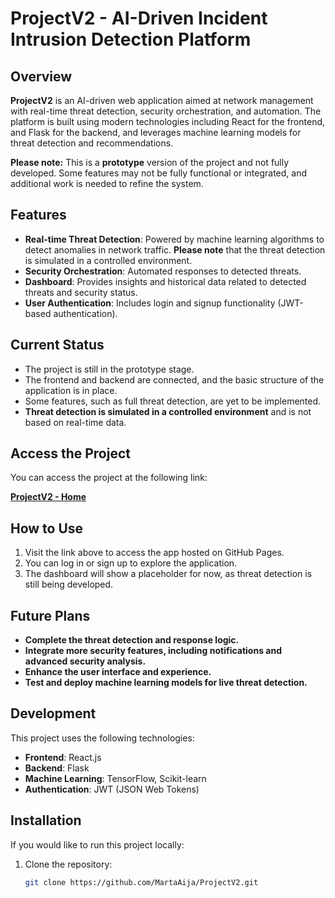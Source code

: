 # ProjectV2 - AI-Driven Incident Intrusion Detection Platform

## Overview

**ProjectV2** is an AI-driven web application aimed at network management with real-time threat detection, security orchestration, and automation. The platform is built using modern technologies including React for the frontend, and Flask for the backend, and leverages machine learning models for threat detection and recommendations.

**Please note:** This is a **prototype** version of the project and not fully developed. Some features may not be fully functional or integrated, and additional work is needed to refine the system.

## Features

- **Real-time Threat Detection**: Powered by machine learning algorithms to detect anomalies in network traffic. **Please note** that the threat detection is simulated in a controlled environment.
- **Security Orchestration**: Automated responses to detected threats.
- **Dashboard**: Provides insights and historical data related to detected threats and security status.
- **User Authentication**: Includes login and signup functionality (JWT-based authentication).

## Current Status

- The project is still in the prototype stage. 
- The frontend and backend are connected, and the basic structure of the application is in place.
- Some features, such as full threat detection, are yet to be implemented.
- **Threat detection is simulated in a controlled environment** and is not based on real-time data.

## Access the Project

You can access the project at the following link:

[**ProjectV2 - Home**](https://martaaija.github.io/ProjectV2/#/home)

## How to Use

1. Visit the link above to access the app hosted on GitHub Pages.
2. You can log in or sign up to explore the application.
3. The dashboard will show a placeholder for now, as threat detection is still being developed.

## Future Plans

- **Complete the threat detection and response logic.**
- **Integrate more security features, including notifications and advanced security analysis.**
- **Enhance the user interface and experience.**
- **Test and deploy machine learning models for live threat detection.**

## Development

This project uses the following technologies:

- **Frontend**: React.js
- **Backend**: Flask
- **Machine Learning**: TensorFlow, Scikit-learn
- **Authentication**: JWT (JSON Web Tokens)

## Installation

If you would like to run this project locally:

1. Clone the repository:

   ```bash
   git clone https://github.com/MartaAija/ProjectV2.git

